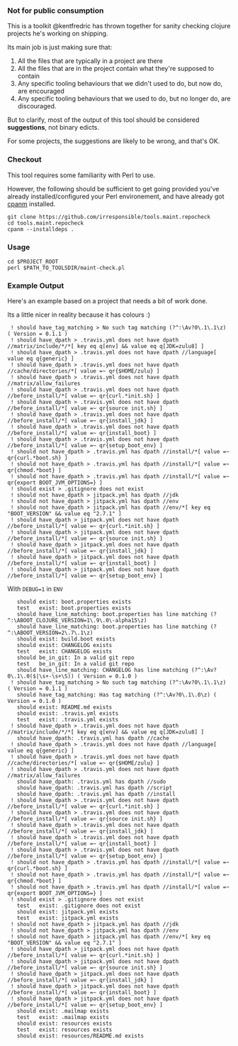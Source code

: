 ### Not for public consumption

This is a toolkit @kentfredric has thrown together for sanity
checking clojure projects he's working on shipping.

Its main job is just making sure that:

1. All the files that are typically in a project are there
2. All the files that are in the project contain what they're
   supposed to contain
3. Any specific tooling behaviours that we didn't used to do,
   but now do, are encouraged
4. Any specific tooling behaviours that we used to do, but no
   longer do, are discouraged.

But to clarify, most of the output of this tool should be
considered **suggestions**, not binary edicts.

For some projects, the suggestions are likely to be wrong, and
that's OK.

### Checkout

This tool requires some familiarity with Perl to use.

However, the following should be sufficient to get going provided
you've already installed/configured your Perl environement,
and have already got
[cpanm](https://metacpan.org/pod/distribution/App-cpanminus/bin/cpanm)
installed.

```shell
git clone https://github.com/irresponsible/tools.maint.repocheck
cd tools.maint.repocheck
cpanm --installdeps .
```


### Usage

```shell
cd $PROJECT_ROOT
perl $PATH_TO_TOOLSDIR/maint-check.pl
```

### Example Output

Here's an example based on a project that needs a bit of work done.

Its a little nicer in reality because it has colours :)

```
 ! should have_tag_matching > No such tag matching (?^:\Av?0\.1\.1\z) ( Version = 0.1.1 )
 ! should have_dpath > .travis.yml does not have dpath //matrix/include/*/*[ key eq q[env] && value eq q[JDK=zulu8] ]
 ! should have_dpath > .travis.yml does not have dpath //language[ value eq q{generic} ]
 ! should have_dpath > .travis.yml does not have dpath //cache/directories/*[ value =~ qr{$HOME/zulu} ]
 ! should have_dpath > .travis.yml does not have dpath //matrix/allow_failures
 ! should have_dpath > .travis.yml does not have dpath //before_install/*[ value =~ qr{curl.*init.sh} ]
 ! should have_dpath > .travis.yml does not have dpath //before_install/*[ value =~ qr{source init.sh} ]
 ! should have_dpath > .travis.yml does not have dpath //before_install/*[ value =~ qr{install_jdk} ]
 ! should have_dpath > .travis.yml does not have dpath //before_install/*[ value =~ qr{install_boot} ]
 ! should have_dpath > .travis.yml does not have dpath //before_install/*[ value =~ qr{setup_boot_env} ]
 ! should not have_dpath > .travis.yml has dpath //install/*[ value =~ qr{curl.*boot.sh} ]
 ! should not have_dpath > .travis.yml has dpath //install/*[ value =~ qr{chmod.*boot} ]
 ! should not have_dpath > .travis.yml has dpath //install/*[ value =~ qr{export BOOT_JVM_OPTIONS=} ]
 ! should exist > .gitignore does not exist
 ! should not have_dpath > jitpack.yml has dpath //jdk
 ! should not have_dpath > jitpack.yml has dpath //env
 ! should not have_dpath > jitpack.yml has dpath //env/*[ key eq "BOOT_VERSION" && value eq "2.7.1" ]
 ! should have_dpath > jitpack.yml does not have dpath //before_install/*[ value =~ qr{curl.*init.sh} ]
 ! should have_dpath > jitpack.yml does not have dpath //before_install/*[ value =~ qr{source init.sh} ]
 ! should have_dpath > jitpack.yml does not have dpath //before_install/*[ value =~ qr{install_jdk} ]
 ! should have_dpath > jitpack.yml does not have dpath //before_install/*[ value =~ qr{install_boot} ]
 ! should have_dpath > jitpack.yml does not have dpath //before_install/*[ value =~ qr{setup_boot_env} ]
```

With `DEBUG=1` in `ENV`

```
   should exist: boot.properties exists
   test   exist: boot.properties exists
   should have_line_matching: boot.properties has line matching (?^:\ABOOT_CLOJURE_VERSION=1\.9\.0\-alpha15\z)
   should have_line_matching: boot.properties has line matching (?^:\ABOOT_VERSION=2\.7\.1\z)
   should exist: build.boot exists
   should exist: CHANGELOG exists
   test   exist: CHANGELOG exists
   should be_in_git: In a valid git repo
   test   be_in_git: In a valid git repo
   should have_line_matching: CHANGELOG has line matching (?^:\Av?0\.1\.0($|\s+-\s+\S)) ( Version = 0.1.0 )
 ! should have_tag_matching > No such tag matching (?^:\Av?0\.1\.1\z) ( Version = 0.1.1 )
   should have_tag_matching: Has tag matching (?^:\Av?0\.1\.0\z) ( Version = 0.1.0 )
   should exist: README.md exists
   should exist: .travis.yml exists
   test   exist: .travis.yml exists
 ! should have_dpath > .travis.yml does not have dpath //matrix/include/*/*[ key eq q[env] && value eq q[JDK=zulu8] ]
   should have_dpath: .travis.yml has dpath //cache
 ! should have_dpath > .travis.yml does not have dpath //language[ value eq q{generic} ]
 ! should have_dpath > .travis.yml does not have dpath //cache/directories/*[ value =~ qr{$HOME/zulu} ]
 ! should have_dpath > .travis.yml does not have dpath //matrix/allow_failures
   should have_dpath: .travis.yml has dpath //sudo
   should have_dpath: .travis.yml has dpath //script
   should have_dpath: .travis.yml has dpath //install
 ! should have_dpath > .travis.yml does not have dpath //before_install/*[ value =~ qr{curl.*init.sh} ]
 ! should have_dpath > .travis.yml does not have dpath //before_install/*[ value =~ qr{source init.sh} ]
 ! should have_dpath > .travis.yml does not have dpath //before_install/*[ value =~ qr{install_jdk} ]
 ! should have_dpath > .travis.yml does not have dpath //before_install/*[ value =~ qr{install_boot} ]
 ! should have_dpath > .travis.yml does not have dpath //before_install/*[ value =~ qr{setup_boot_env} ]
 ! should not have_dpath > .travis.yml has dpath //install/*[ value =~ qr{curl.*boot.sh} ]
 ! should not have_dpath > .travis.yml has dpath //install/*[ value =~ qr{chmod.*boot} ]
 ! should not have_dpath > .travis.yml has dpath //install/*[ value =~ qr{export BOOT_JVM_OPTIONS=} ]
 ! should exist > .gitignore does not exist
   test   exist: .gitignore does not exist
   should exist: jitpack.yml exists
   test   exist: jitpack.yml exists
 ! should not have_dpath > jitpack.yml has dpath //jdk
 ! should not have_dpath > jitpack.yml has dpath //env
 ! should not have_dpath > jitpack.yml has dpath //env/*[ key eq "BOOT_VERSION" && value eq "2.7.1" ]
 ! should have_dpath > jitpack.yml does not have dpath //before_install/*[ value =~ qr{curl.*init.sh} ]
 ! should have_dpath > jitpack.yml does not have dpath //before_install/*[ value =~ qr{source init.sh} ]
 ! should have_dpath > jitpack.yml does not have dpath //before_install/*[ value =~ qr{install_jdk} ]
 ! should have_dpath > jitpack.yml does not have dpath //before_install/*[ value =~ qr{install_boot} ]
 ! should have_dpath > jitpack.yml does not have dpath //before_install/*[ value =~ qr{setup_boot_env} ]
   should exist: .mailmap exists
   test   exist: .mailmap exists
   should exist: resources exists
   test   exist: resources exists
   should exist: resources/README.md exists
```
